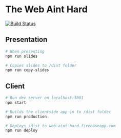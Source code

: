 # The Web Aint Hard
[![Build Status](https://travis-ci.org/derekr/the-web-aint-hard-hack-mit-2015.svg?branch=master)](https://travis-ci.org/derekr/the-web-aint-hard-hack-mit-2015)

## Presentation

```bash
# When presenting
npm run slides
```

```bash
# Copies slides to /dist folder
npm run copy-slides
```

## Client

```bash
# Run dev server on localhost:3001
npm start
```

```bash
# Builds the clientside app in to /dist folder
npm run production
```

```bash
# Deploys /dist to web-aint-hard.firebaseapp.com
npm run deploy
```
